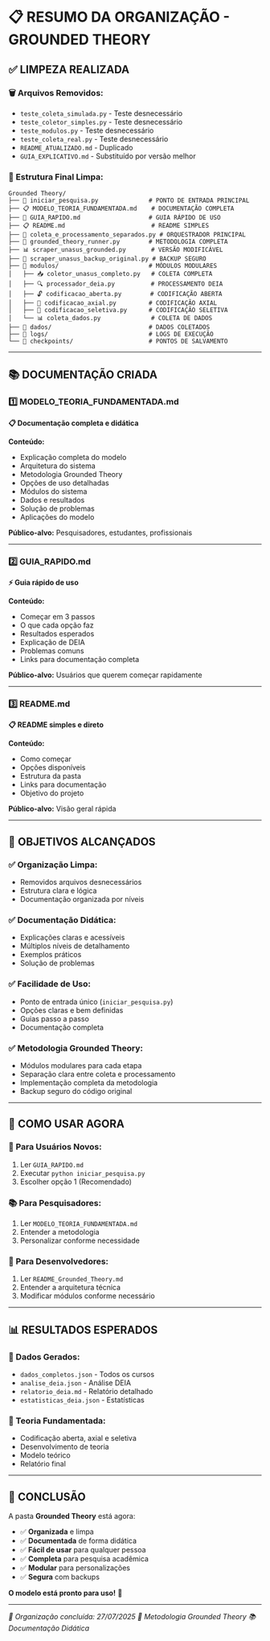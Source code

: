 # 📋 **RESUMO DA ORGANIZAÇÃO - GROUNDED THEORY**

## ✅ **LIMPEZA REALIZADA**

### **🗑️ Arquivos Removidos:**
- `teste_coleta_simulada.py` - Teste desnecessário
- `teste_coletor_simples.py` - Teste desnecessário  
- `teste_modulos.py` - Teste desnecessário
- `teste_coleta_real.py` - Teste desnecessário
- `README_ATUALIZADO.md` - Duplicado
- `GUIA_EXPLICATIVO.md` - Substituído por versão melhor

### **📁 Estrutura Final Limpa:**
```
Grounded Theory/
├── 🚀 iniciar_pesquisa.py              # PONTO DE ENTRADA PRINCIPAL
├── 📋 MODELO_TEORIA_FUNDAMENTADA.md    # DOCUMENTAÇÃO COMPLETA
├── 🚀 GUIA_RAPIDO.md                   # GUIA RÁPIDO DE USO
├── 📋 README.md                        # README SIMPLES
├── 🔄 coleta_e_processamento_separados.py # ORQUESTRADOR PRINCIPAL
├── 🧠 grounded_theory_runner.py        # METODOLOGIA COMPLETA
├── 📊 scraper_unasus_grounded.py       # VERSÃO MODIFICÁVEL
├── 💾 scraper_unasus_backup_original.py # BACKUP SEGURO
├── 📁 modulos/                         # MÓDULOS MODULARES
│   ├── 📥 coletor_unasus_completo.py   # COLETA COMPLETA
│   ├── 🔍 processador_deia.py          # PROCESSAMENTO DEIA
│   ├── 🔓 codificacao_aberta.py        # CODIFICAÇÃO ABERTA
│   ├── 🔗 codificacao_axial.py         # CODIFICAÇÃO AXIAL
│   ├── 🎯 codificacao_seletiva.py      # CODIFICAÇÃO SELETIVA
│   └── 📊 coleta_dados.py              # COLETA DE DADOS
├── 📁 dados/                           # DADOS COLETADOS
├── 📁 logs/                            # LOGS DE EXECUÇÃO
└── 📁 checkpoints/                     # PONTOS DE SALVAMENTO
```

---

## 📚 **DOCUMENTAÇÃO CRIADA**

### **1️⃣ MODELO_TEORIA_FUNDAMENTADA.md**
**📋 Documentação completa e didática**

**Conteúdo:**
- Explicação completa do modelo
- Arquitetura do sistema
- Metodologia Grounded Theory
- Opções de uso detalhadas
- Módulos do sistema
- Dados e resultados
- Solução de problemas
- Aplicações do modelo

**Público-alvo:** Pesquisadores, estudantes, profissionais

---

### **2️⃣ GUIA_RAPIDO.md**
**⚡ Guia rápido de uso**

**Conteúdo:**
- Começar em 3 passos
- O que cada opção faz
- Resultados esperados
- Explicação de DEIA
- Problemas comuns
- Links para documentação completa

**Público-alvo:** Usuários que querem começar rapidamente

---

### **3️⃣ README.md**
**📋 README simples e direto**

**Conteúdo:**
- Como começar
- Opções disponíveis
- Estrutura da pasta
- Links para documentação
- Objetivo do projeto

**Público-alvo:** Visão geral rápida

---

## 🎯 **OBJETIVOS ALCANÇADOS**

### **✅ Organização Limpa:**
- Removidos arquivos desnecessários
- Estrutura clara e lógica
- Documentação organizada por níveis

### **✅ Documentação Didática:**
- Explicações claras e acessíveis
- Múltiplos níveis de detalhamento
- Exemplos práticos
- Solução de problemas

### **✅ Facilidade de Uso:**
- Ponto de entrada único (`iniciar_pesquisa.py`)
- Opções claras e bem definidas
- Guias passo a passo
- Documentação completa

### **✅ Metodologia Grounded Theory:**
- Módulos modulares para cada etapa
- Separação clara entre coleta e processamento
- Implementação completa da metodologia
- Backup seguro do código original

---

## 🚀 **COMO USAR AGORA**

### **🎯 Para Usuários Novos:**
1. Ler `GUIA_RAPIDO.md`
2. Executar `python iniciar_pesquisa.py`
3. Escolher opção 1 (Recomendado)

### **📚 Para Pesquisadores:**
1. Ler `MODELO_TEORIA_FUNDAMENTADA.md`
2. Entender a metodologia
3. Personalizar conforme necessidade

### **🔧 Para Desenvolvedores:**
1. Ler `README_Grounded_Theory.md`
2. Entender a arquitetura técnica
3. Modificar módulos conforme necessário

---

## 📊 **RESULTADOS ESPERADOS**

### **📁 Dados Gerados:**
- `dados_completos.json` - Todos os cursos
- `analise_deia.json` - Análise DEIA
- `relatorio_deia.md` - Relatório detalhado
- `estatisticas_deia.json` - Estatísticas

### **🧠 Teoria Fundamentada:**
- Codificação aberta, axial e seletiva
- Desenvolvimento de teoria
- Modelo teórico
- Relatório final

---

## 🎉 **CONCLUSÃO**

A pasta **Grounded Theory** está agora:

- ✅ **Organizada** e limpa
- ✅ **Documentada** de forma didática
- ✅ **Fácil de usar** para qualquer pessoa
- ✅ **Completa** para pesquisa acadêmica
- ✅ **Modular** para personalizações
- ✅ **Segura** com backups

**O modelo está pronto para uso!** 🚀

---

*📅 Organização concluída: 27/07/2025*
*🧠 Metodologia Grounded Theory*
*📚 Documentação Didática* 
